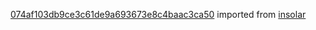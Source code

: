 [074af103db9ce3c61de9a693673e8c4baac3ca50](https://github.com/insolar/insolar/commit/074af103db9ce3c61de9a693673e8c4baac3ca50) imported from [insolar](https://github.com/insolar/insolar)

